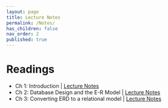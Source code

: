 ```yaml
---
layout: page
title: Lecture Notes
permalink: /Notes/
has_children: false
nav_order: 2
published: true
---
```

# Readings

- Ch 1: Introduction | [Lecture Notes](/lectures/ch1.pdf)
- Ch 2: Database Design and the E-R Model | [Lecture Notes](/lectures/ch2.pdf)
- Ch 3: Converting ERD to a relational model | [Lecture Notes](/lectures/ch3.pdf)

<!--
| Topic | Readings|
|-------|-----------------------------|
| Ch 1: Introduction | [Lecture Notes](/lectures/ch1.pdf)|
| Ch 2: Database Design and the E-R Model | [Lecture Notes](/lectures/ch2.pdf)|
| Ch 3: Converting ERD to a relational model| [Lecture Notes](/lectures/ch3.pdf)|
| Ch 4: SQL (PostgreSQL) | Lecture Notes|
<!--
| NoSQL | Lecture Notes 1 |
| SQL using Python | Lecture Notes 1 |
-->
